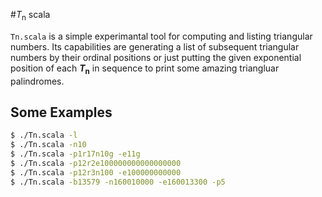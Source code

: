 #_T_<sub>n</sub> scala

`Tn.scala` is a simple experimantal tool for computing and listing triangular numbers.
Its capabilities are generating a list of subsequent triangular numbers by their ordinal positions or just putting the given 
exponential position of each **_T_<sub>n</sub>** in sequence to print some amazing triangluar palindromes.

## Some Examples
```bash
$ ./Tn.scala -l
$ ./Tn.scala -n10
$ ./Tn.scala -p1r17n10g -e11g
$ ./Tn.scala -p12r2e100000000000000000
$ ./Tn.scala -p12r3n100 -e100000000000
$ ./Tn.scala -b13579 -n160010000 -e160013300 -p5
```
